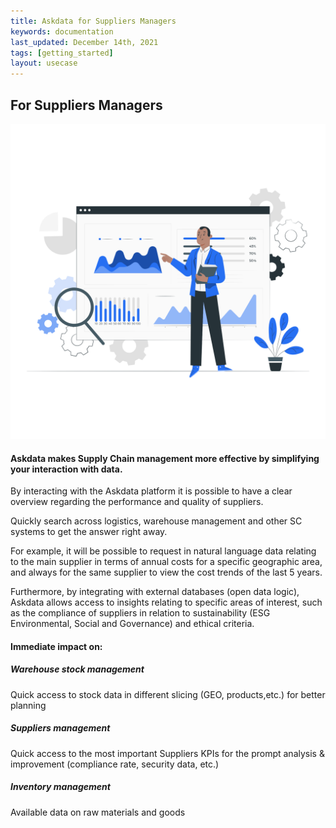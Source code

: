 ```yaml
---
title: Askdata for Suppliers Managers
keywords: documentation
last_updated: December 14th, 2021
tags: [getting_started]
layout: usecase
---
```


## For Suppliers Managers

<img src="/media/use-cases/role/operation-managers.png" class="image-doc p-3">

#### Askdata makes Supply Chain management more effective by simplifying your interaction with data. 

By interacting with the Askdata platform it is possible to have a clear overview regarding the performance and quality of suppliers.

Quickly search across logistics, warehouse management and other SC systems to get the answer right away.

For example, it will be possible to request in natural language data relating to the main supplier in terms of annual costs for a specific geographic area, and always for the same supplier to view the cost trends of the last 5 years.

Furthermore, by integrating with external databases (open data logic), Askdata allows access to insights relating to specific areas of interest, such as the compliance of suppliers in relation to sustainability (ESG Environmental, Social and Governance) and ethical criteria.

#### Immediate impact on:

##### Warehouse stock management 

Quick access to stock data in different slicing (GEO, products,etc.) for better planning 

##### Suppliers management

Quick access to the most important Suppliers KPIs for the prompt analysis & improvement (compliance rate, security data, etc.)

##### Inventory management

Available data on raw materials and goods
